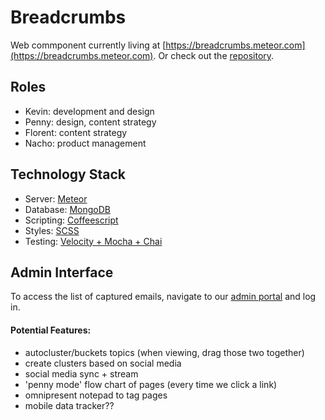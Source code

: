 Breadcrumbs
=========
Web commponent currently living at [https://breadcrumbs.meteor.com](https://breadcrumbs.meteor.com). Or check out the [repository](https://github.com/nuvention-web/breadcrumbs).

## Roles
 * Kevin: development and design
 * Penny: design, content strategy
 * Florent: content strategy
 * Nacho: product management

## Technology Stack

 * Server: [Meteor](https://meteor.com)
 * Database: [MongoDB](https://mongodb.com)
 * Scripting: [Coffeescript](http://coffeescript.org)
 * Styles: [SCSS](http://sass-lang.com)
 * Testing: [Velocity + Mocha + Chai](http://velocity.meteor.com)

## Admin Interface
To access the list of captured emails, navigate to our [admin portal](https://breadcrumbs.meteor.com/login) and log in.

#### Potential Features:
 * autocluster/buckets topics (when viewing, drag those two together)
 * create clusters based on social media
 * social media sync + stream
 * 'penny mode' flow chart of pages (every time we click a link)
 * omnipresent notepad to tag pages
 * mobile data tracker??
